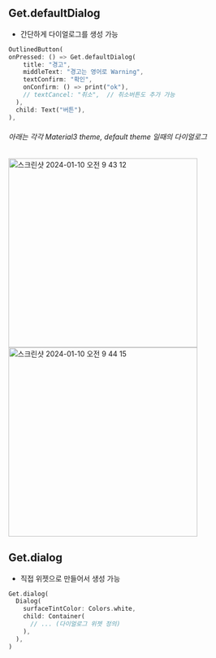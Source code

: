 ## Get.defaultDialog

- 간단하게 다이얼로그를 생성 가능

```dart
OutlinedButton(
onPressed: () => Get.defaultDialog(
    title: "경고",
    middleText: "경고는 영어로 Warning",
    textConfirm: "확인",
    onConfirm: () => print("ok"),
    // textCancel: "취소",  // 취소버튼도 추가 가능
  ),
  child: Text("버튼"),
),
```

###### 아래는 각각 Material3 theme, default theme 일때의 다이얼로그

<img width="372" alt="스크린샷 2024-01-10 오전 9 43 12" src="https://github.com/Kimdonghyeon7645/Study-Flutter_State_Management/assets/48408417/a29ad8b4-daa3-4e43-9519-33967bba288a">

<img width="372" alt="스크린샷 2024-01-10 오전 9 44 15" src="https://github.com/Kimdonghyeon7645/Study-Flutter_State_Management/assets/48408417/9a1350ce-ea7d-4390-b762-9bf78d9897eb">


## Get.dialog

- 직접 위젯으로 만들어서 생성 가능

```dart
Get.dialog(
  Dialog(
    surfaceTintColor: Colors.white,
    child: Container(
      // ... (다이얼로그 위젯 정의)
    ),
  ),
)
```
